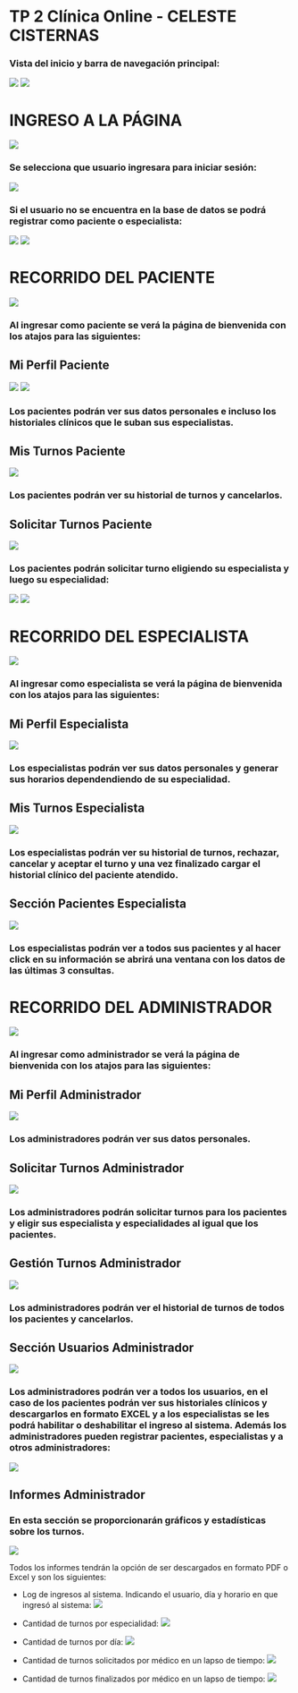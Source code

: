 # TP 2 Clínica Online - CELESTE CISTERNAS

### Vista del inicio y barra de navegación principal:
![](Fotos/Home.png)
![](Fotos/NavBar%20.png)

# INGRESO A LA PÁGINA

![](Fotos/Ingreso.png)
### Se selecciona que usuario ingresara para iniciar sesión:
![](Fotos/Login.png)

### Si el usuario no se encuentra en la base de datos se podrá registrar como paciente o especialista:
![](Fotos/Registro%20paciente.png)
![](Fotos/Registro%20especialista.png)

# RECORRIDO DEL PACIENTE

![](Fotos/Home%20paciente.png)
### Al ingresar como paciente se verá la página de bienvenida con los atajos para las siguientes:

## Mi Perfil Paciente
![](Fotos/Mi%20perfil%20paciente.png)
![](Fotos/Historia%20clinica%20paciente.png)
### Los pacientes podrán ver sus datos personales e incluso los historiales clínicos que le suban sus especialistas.

## Mis Turnos Paciente
![](Fotos/Mis%20turnos%20paciente.png)
### Los pacientes podrán ver su historial de turnos y cancelarlos.

## Solicitar Turnos Paciente
![](Fotos/Solicitar%20turno%20paciente.png)
### Los pacientes podrán solicitar turno eligiendo su especialista y luego su especialidad:
![](Fotos/Especialidades%20solicitar%20paciente.png)
![](Fotos/Turnos%20paciente.png)

# RECORRIDO DEL ESPECIALISTA

![](Fotos/Home%20especialista.png)
### Al ingresar como especialista se verá la página de bienvenida con los atajos para las siguientes:

## Mi Perfil Especialista
![](Fotos/Mi%20perfil%20especialista.png)
### Los especialistas podrán ver sus datos personales y generar sus horarios dependendiendo de su especialidad.

## Mis Turnos Especialista
![](Fotos/Mis%20turnos%20especialista.png)
### Los especialistas podrán ver su historial de turnos, rechazar, cancelar y aceptar el turno y una vez finalizado cargar el historial clínico del paciente atendido.

## Sección Pacientes Especialista
![](Fotos/Seccion%20pacientes%20especialista.png)
### Los especialistas podrán ver a todos sus pacientes y al hacer click en su información se abrirá una ventana con los datos de las últimas 3 consultas.

# RECORRIDO DEL ADMINISTRADOR

![](Fotos/Home%20administrador.png)
### Al ingresar como administrador se verá la página de bienvenida con los atajos para las siguientes:

## Mi Perfil Administrador
![](Fotos/Mi%20perfil%20administrador.png)
### Los administradores podrán ver sus datos personales.

## Solicitar Turnos Administrador
![](Fotos/Solicitar%20turno%20administrador.png)
### Los administradores podrán solicitar turnos para los pacientes y eligir sus especialista y especialidades al igual que los pacientes.

## Gestión Turnos Administrador
![](Fotos/Gestion%20turnos%20administrador.png)
### Los administradores podrán ver el historial de turnos de todos los pacientes y cancelarlos.

## Sección Usuarios Administrador
![](Fotos/Seccion%20usuarios%20administrador.png)
### Los administradores podrán ver a todos los usuarios, en el caso de los pacientes podrán ver sus historiales clínicos y descargarlos en formato EXCEL y a los especialistas se les podrá habilitar o deshabilitar el ingreso al sistema. Además los administradores pueden registrar pacientes, especialistas y a otros administradores:
![](Fotos/Registro%20usuarios%20administrador.png)

## Informes Administrador
### En esta sección se proporcionarán gráficos y estadísticas sobre los turnos.

![](Fotos/Informes%20administrador.png)

Todos los informes tendrán la opción de ser descargados en formato PDF o Excel y son los siguientes:

- Log de ingresos al sistema. Indicando el usuario, día y horario en que ingresó al sistema:
![](Fotos/Informes%20logs%20administrador.png)

- Cantidad de turnos por especialidad:
![](Fotos/Turnos%20por%20especialidad%20administrador.png)

- Cantidad de turnos por día:
![](Fotos/Turnos%20por%20dia%20administrador.png)

- Cantidad de turnos solicitados por médico en un lapso de tiempo:
![](Fotos/Turnos%20solicitados%20por%20medico%20administrador.png)

- Cantidad de turnos finalizados por médico en un lapso de tiempo:
![](Fotos/Turnos%20finalizados%20por%20medico%20administrador.png)
